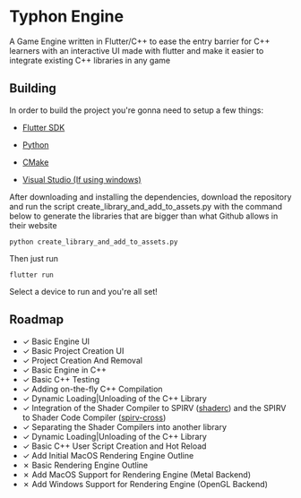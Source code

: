 # Typhon Engine

A Game Engine written in Flutter/C++ to ease the entry barrier for C++ learners with an interactive UI made with flutter and make it easier to integrate existing C++ libraries in any game

## Building

In order to build the project you're gonna need to setup a few things:

* [Flutter SDK](https://docs.flutter.dev/get-started/install)

* [Python](https://www.python.org/downloads/)

* [CMake](https://cmake.org)

* [Visual Studio (If using windows)](https://visualstudio.microsoft.com/pt-br/)

After downloading and installing the dependencies, download the repository and run the script create_library_and_add_to_assets.py with the command below to generate the libraries that are bigger than what Github allows in their website

```
python create_library_and_add_to_assets.py
```

Then just run 
```
flutter run
```
Select a device to run and you're all set!


## Roadmap

- &check; Basic Engine UI
- &check; Basic Project Creation UI
- &check; Project Creation And Removal
- &check; Basic Engine in C++
- &check; Basic C++ Testing
- &check; Adding on-the-fly C++ Compilation
- &check; Dynamic Loading|Unloading of the C++ Library
- &check; Integration of the Shader Compiler to SPIRV ([shaderc](https://github.com/google/shaderc)) and the SPIRV to Shader Code Compiler ([spirv-cross](https://github.com/KhronosGroup/SPIRV-Cross))
- &check; Separating the Shader Compilers into another library
- &check; Dynamic Loading|Unloading of the C++ Library
- &check; Basic C++ User Script Creation and Hot Reload
- &check; Add Initial MacOS Rendering Engine Outline
- &cross; Basic Rendering Engine Outline
- &cross; Add MacOS Support for Rendering Engine (Metal Backend)
- &cross; Add Windows Support for Rendering Engine (OpenGL Backend)







